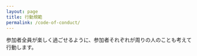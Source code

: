 ```yaml
---
layout: page
title: 行動規範
permalink: /code-of-conduct/
---
```


参加者全員が楽しく過ごせるように、参加者それぞれが周りの人のことも考えて行動します。
